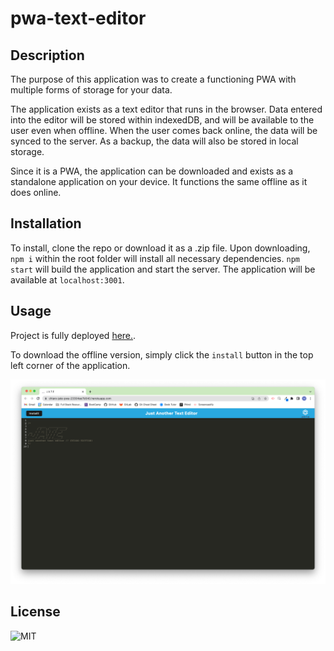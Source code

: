 # pwa-text-editor

## Description

The purpose of this application was to create a functioning PWA with multiple forms of storage for your data. 

The application exists as a text editor that runs in the browser. Data entered into the editor will be stored within indexedDB, and will be available to the user even when offline. When the user comes back online, the data will be synced to the server. As a backup, the data will also be stored in local storage.

Since it is a PWA, the application can be downloaded and exists as a standalone application on your device. It functions the same offline as it does online.

## Installation

To install, clone the repo or download it as a .zip file. Upon downloading, `npm i` within the root folder will install all necessary dependencies. `npm start` will build the application and start the server. The application will be available at `localhost:3001`.


## Usage

Project is fully deployed [here.](https://chiaro-jate-pwa-23304ee7b540.herokuapp.com/). 

To download the offline version, simply click the `install` button in the top left corner of the application. 

![application within browser](./readme-images/jate-demo.png)


## License

![MIT](https://img.shields.io/github/license/mattchiaro/pwa-text-editor)
